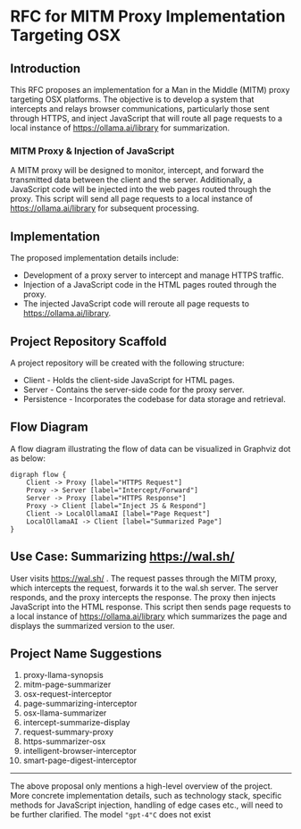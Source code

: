 # RFC for MITM Proxy Implementation Targeting OSX

## Introduction

This RFC proposes an implementation for a Man in the Middle (MITM) proxy targeting OSX platforms. The objective is to develop a system that intercepts and relays browser communications, particularly those sent through HTTPS, and inject JavaScript that will route all page requests to a local instance of https://ollama.ai/library for summarization.

### MITM Proxy & Injection of JavaScript

A MITM proxy will be designed to monitor, intercept, and forward the transmitted data between the client and the server. Additionally, a JavaScript code will be injected into the web pages routed through the proxy. This script will send all page requests to a local instance of https://ollama.ai/library for subsequent processing.

## Implementation

The proposed implementation details include:

- Development of a proxy server to intercept and manage HTTPS traffic.
- Injection of a JavaScript code in the HTML pages routed through the proxy.
- The injected JavaScript code will reroute all page requests to https://ollama.ai/library.

## Project Repository Scaffold

A project repository will be created with the following structure:

- Client - Holds the client-side JavaScript for HTML pages.
- Server - Contains the server-side code for the proxy server.
- Persistence - Incorporates the codebase for data storage and retrieval.

## Flow Diagram

A flow diagram illustrating the flow of data can be visualized in Graphviz dot as below:

```
digraph flow {
    Client -> Proxy [label="HTTPS Request"]
    Proxy -> Server [label="Intercept/Forward"]
    Server -> Proxy [label="HTTPS Response"]
    Proxy -> Client [label="Inject JS & Respond"]
    Client -> LocalOllamaAI [label="Page Request"]
    LocalOllamaAI -> Client [label="Summarized Page"]
}
```

## Use Case: Summarizing https://wal.sh/

User visits https://wal.sh/ . The request passes through the MITM proxy, which intercepts the request, forwards it to the wal.sh server. The server responds, and the proxy intercepts the response. The proxy then injects JavaScript into the HTML response. This script then sends page requests to a local instance of https://ollama.ai/library which summarizes the page and displays the summarized version to the user.

## Project Name Suggestions

1. proxy-llama-synopsis
2. mitm-page-summarizer
3. osx-request-interceptor
4. page-summarizing-interceptor
5. osx-llama-summarizer
6. intercept-summarize-display
7. request-summary-proxy
8. https-summarizer-osx
9. intelligent-browser-interceptor
10. smart-page-digest-interceptor

---

The above proposal only mentions a high-level overview of the project. More concrete implementation details, such as technology stack, specific methods for JavaScript injection, handling of edge cases etc., will need to be further clarified.
The model `"gpt-4"C` does not exist

